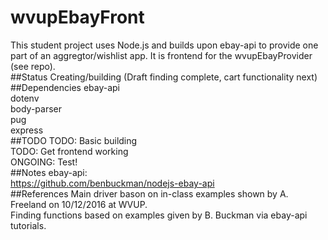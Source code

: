 # wvupEbayFront
This student project uses Node.js and builds upon ebay-api to provide one part of an aggregtor/wishlist app.
It is frontend for the wvupEbayProvider (see repo).<br />
##Status
Creating/building (Draft finding complete, cart functionality next)<br />
##Dependencies
ebay-api<br />
dotenv<br />
body-parser<br />
pug<br />
express<br />
##TODO
TODO: Basic building<br />
TODO: Get frontend working<br />
ONGOING: Test!<br />
##Notes
ebay-api:<br />
https://github.com/benbuckman/nodejs-ebay-api<br />
##References
Main driver bason on in-class examples shown by A. Freeland on 10/12/2016 at WVUP.<br />
Finding functions based on examples given by B. Buckman via ebay-api tutorials.<br />